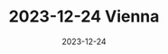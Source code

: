 ---
title: "2023-12-24 Vienna"
date: 2023-12-24
layout: "gallery/single" 
resources:
  - src: DSC06222.jpg
    params:
      cover: true
build:
  publishResources: true
draft: false
---